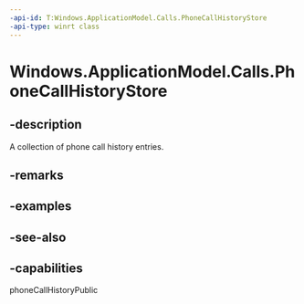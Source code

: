 ```yaml
---
-api-id: T:Windows.ApplicationModel.Calls.PhoneCallHistoryStore
-api-type: winrt class
---
```


<!-- Class syntax.
public class PhoneCallHistoryStore : Windows.ApplicationModel.Calls.IPhoneCallHistoryStore
-->

# Windows.ApplicationModel.Calls.PhoneCallHistoryStore

## -description
A collection of phone call history entries.

## -remarks

## -examples

## -see-also


## -capabilities
phoneCallHistoryPublic